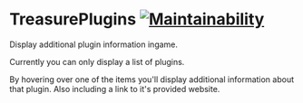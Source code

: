 # TreasurePlugins [![Maintainability](https://api.codeclimate.com/v1/badges/26b1a23d46543e44f59f/maintainability)](https://codeclimate.com/github/TreasureIslandMC/TreasurePlugins/maintainability)
 
Display additional plugin information ingame.

Currently you can only display a list of plugins.

By hovering over one of the items you'll display additional information about that plugin.
Also including a link to it's provided website.

